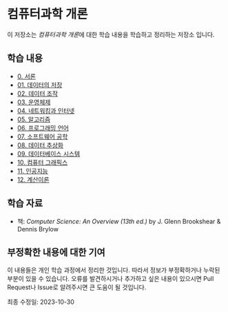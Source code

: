 # 컴퓨터과학 개론
이 저장소는 *컴퓨터과학 개론*에 대한 학습 내용을 학습하고 정리하는 저장소 입니다.

## 학습 내용
* [0. 서론](Notes/0.%20서론.md)
* [01. 데이터의 저장](Notes/01.%20데이터의%20저장.md)
* [02. 데이터 조작](Notes/02.%20데이터%20조작.md)
* [03. 운영체제](Notes/03.%20운영체제.md)
* [04. 네트워킹과 인터넷](Notes/04.%20네트워킹과%20인터넷.md)
* [05. 알고리즘](Notes/05.%20알고리즘.md)
* [06. 프로그래밍 언어](Notes/06.%20프로그래밍%20언어.md)
* [07. 소프트웨어 공학](Notes/07.%20소프트웨어%20공학.md)
* [08. 데이터 추상화](Notes/08.%20데이터%20추상화.md)
* [09. 데이터베이스 시스템](Notes/09.%20데이터베이스%20시스템.md)
* [10. 컴퓨터 그래픽스](Notes/10.%20컴퓨터%20그래픽스.md)
* [11. 인공지능](Notes/11.%20인공지능.md)
* [12. 계산이론](Notes/12.%20계산이론.md)


## 학습 자료
* 책: *Computer Science: An Overview (13th ed.)* by J. Glenn Brookshear & Dennis Brylow


## 부정확한 내용에 대한 기여
이 내용들은 개인 학습 과정에서 정리한 것입니다. 따라서 정보가 부정확하거나 누락된 부분이 있을 수 있습니다. 오류를 발견하시거나 추가하고 싶은 내용이 있으시면 Pull Request나 Issue로 알려주시면 큰 도움이 될 것입니다.

최종 수정일: 2023-10-30